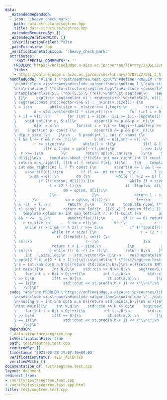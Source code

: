 ```yaml
---
data:
  _extendedDependsOn:
  - icon: ':heavy_check_mark:'
    path: data-structure/segtree.hpp
    title: data-structure/segtree.hpp
  _extendedRequiredBy: []
  _extendedVerifiedWith: []
  _isVerificationFailed: false
  _pathExtension: cpp
  _verificationStatusIcon: ':heavy_check_mark:'
  attributes:
    '*NOT_SPECIAL_COMMENTS*': ''
    PROBLEM: https://onlinejudge.u-aizu.ac.jp/courses/library/3/DSL/2/DSL_2_A
    links:
    - https://onlinejudge.u-aizu.ac.jp/courses/library/3/DSL/2/DSL_2_A
  bundledCode: "#line 1 \"test/segtree.test.cpp\"\n#define PROBLEM \"https://onlinejudge.u-aizu.ac.jp/courses/library/3/DSL/2/DSL_2_A\"\
    \n\n#include <iostream>\n#include <algorithm>\n\n#line 1 \"data-structure/segtree.hpp\"\
    \n\n\n\n#line 5 \"data-structure/segtree.hpp\"\n#include <cassert>\n#include <vector>\n\
    \ntemplate<class S,S (*op)(S,S),S (*e)()>\nstruct segtree{\n    segtree() : segtree(0)\
    \ {}\n    explicit segtree(int n) : segtree(std::vector<S>(n, e())) {}\n    explicit\
    \ segtree(const std::vector<S>& v) : _n(int(v.size())) {\n        log = 0,size\
    \ = 1;\n        while(size < _n)size <<= 1,log++;\n        size = 1 << log;\n\
    \        d = std::vector<S>(2 * size,e());\n        for (int i = 0;i < _n;i++)d[size\
    \ + i] = v[i];\n        for (int i = size - 1;i >= 1;i--)update(i);\n    }\n\n\
    \    void set(int p, S x){\n        assert(0 <= p && p < _n);\n        p += size;\n\
    \        d[p] = x;\n        for(int i = 1;i <= log;i++)update(p >> i);\n    }\n\
    \n    S get(int p) const {\n        assert(0 <= p && p < _n);\n        return\
    \ d[p + size];\n    }\n\n    S prod(int l, int r) const {\n        assert(0 <=\
    \ l && l <= r && r <= _n);\n        S sml = e(),smr = e();\n        l += size;\n\
    \        r += size;\n\n        while(l < r){\n            if(l & 1)sml = op(sml,d[l++]);\n\
    \            if(r & 1)smr = op(d[--r],smr);\n            l >>= 1;\n          \
    \  r >>= 1;\n        }\n        return op(sml,smr);\n    }\n\n    S all_prod()const{return\
    \ d[1];}\n\n    template <bool (*f)(S)> int max_right(int l) const {\n       \
    \ return max_right(l, [](S x) { return f(x); });\n    }\n    template <class F>\
    \ int max_right(int l, F f) const {\n        assert(0 <= l && l <= _n);\n    \
    \    assert(f(e()));\n        if (l == _n) return _n;\n        l += size;\n  \
    \      S sm = e();\n        do {\n            while (l % 2 == 0) l >>= 1;\n  \
    \          if (!f(op(sm, d[l]))) {\n                while (l < size) {\n     \
    \               l = (2 * l);\n                    if (f(op(sm, d[l]))) {\n   \
    \                     sm = op(sm, d[l]);\n                        l++;\n     \
    \               }\n                }\n                return l - size;\n     \
    \       }\n            sm = op(sm, d[l]);\n            l++;\n        } while ((l\
    \ & -l) != l);\n        return _n;\n    }\n\n    template <bool (*f)(S)> int min_left(int\
    \ r) const {\n        return min_left(r, [](S x) { return f(x); });\n    }\n \
    \   template <class F> int min_left(int r, F f) const {\n        assert(0 <= r\
    \ && r <= _n);\n        assert(f(e()));\n        if (r == 0) return 0;\n     \
    \   r += size;\n        S sm = e();\n        do {\n            r--;\n        \
    \    while (r > 1 && (r % 2)) r >>= 1;\n            if (!f(op(d[r], sm))) {\n\
    \                while (r < size) {\n                    r = (2 * r + 1);\n  \
    \                  if (f(op(d[r], sm))) {\n                        sm = op(d[r],\
    \ sm);\n                        r--;\n                    }\n                }\n\
    \                return r + 1 - size;\n            }\n            sm = op(d[r],\
    \ sm);\n        } while ((r & -r) != r);\n        return 0;\n    }\n\n  private:\n\
    \    int _n,size,log;\n    std::vector<S> d;\n\n    void update(int k){d[k] =\
    \ op(d[2 * k],d[2 * k + 1]);}\n};\n\n\n#line 7 \"test/segtree.test.cpp\"\n\nusing\
    \ S = int;\nS op(S a,S b){return std::min(a,b);}\nS e(){return INT32_MAX;}\n\n\
    int main(){\n    int N,Q;\n    std::cin >> N >> Q;\n    segtree<S,op,e> st(N);\n\
    \    for(int i = 0;i < Q;i++){\n        int t,a,b;\n        std::cin >> t >> a\
    \ >> b;\n        if(t == 0){\n            st.set(a,b);\n        }\n        if(t\
    \ == 1){\n            std::cout << st.prod(a,b + 1) << \"\\n\";\n        }\n \
    \   }\n}\n"
  code: "#define PROBLEM \"https://onlinejudge.u-aizu.ac.jp/courses/library/3/DSL/2/DSL_2_A\"\
    \n\n#include <iostream>\n#include <algorithm>\n\n#include \"../data-structure/segtree.hpp\"\
    \n\nusing S = int;\nS op(S a,S b){return std::min(a,b);}\nS e(){return INT32_MAX;}\n\
    \nint main(){\n    int N,Q;\n    std::cin >> N >> Q;\n    segtree<S,op,e> st(N);\n\
    \    for(int i = 0;i < Q;i++){\n        int t,a,b;\n        std::cin >> t >> a\
    \ >> b;\n        if(t == 0){\n            st.set(a,b);\n        }\n        if(t\
    \ == 1){\n            std::cout << st.prod(a,b + 1) << \"\\n\";\n        }\n \
    \   }\n}\n"
  dependsOn:
  - data-structure/segtree.hpp
  isVerificationFile: true
  path: test/segtree.test.cpp
  requiredBy: []
  timestamp: '2021-03-28 19:07:16+09:00'
  verificationStatus: TEST_ACCEPTED
  verifiedWith: []
documentation_of: test/segtree.test.cpp
layout: document
redirect_from:
- /verify/test/segtree.test.cpp
- /verify/test/segtree.test.cpp.html
title: test/segtree.test.cpp
---
```

